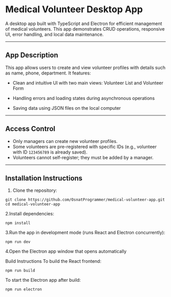 # Medical Volunteer Desktop App

A desktop app built with TypeScript and Electron for efficient management of medical volunteers.
This app demonstrates CRUD operations, responsive UI, error handling, and local data maintenance.

---

## App Description

This app allows users to create and view volunteer profiles with details such as name, phone, department. It features:

- Clean and intuitive UI with two main views: Volunteer List and Volunteer Form

- Handling errors and loading states during asynchronous operations
- Saving data using JSON files on the local computer

---

## Access Control

- Only managers can create new volunteer profiles.
- Some volunteers are pre-registered with specific IDs (e.g., volunteer with ID `123456789` is already saved).
- Volunteers cannot self-register; they must be added by a manager.

---

## Installation Instructions

1. Clone the repository:

```git clone https://github.com/OsnatProgrammer/medical-volunteer-app.git```
```cd medical-volunteer-app```

2.Install dependencies:


```npm install```

3.Run the app in development mode (runs React and Electron concurrently):


```npm run dev```

4.Open the Electron app window that opens automatically

Build Instructions
To build the React frontend:


```npm run build```

To start the Electron app after build:


```npm run electron```
